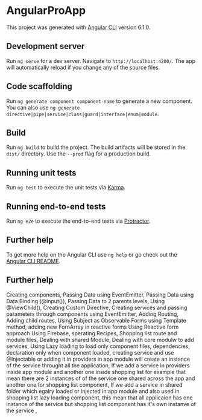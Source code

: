 # AngularProApp

This project was generated with [Angular CLI](https://github.com/angular/angular-cli) version 6.1.0.

## Development server

Run `ng serve` for a dev server. Navigate to `http://localhost:4200/`. The app will automatically reload if you change any of the source files.

## Code scaffolding

Run `ng generate component component-name` to generate a new component. You can also use `ng generate directive|pipe|service|class|guard|interface|enum|module`.

## Build

Run `ng build` to build the project. The build artifacts will be stored in the `dist/` directory. Use the `--prod` flag for a production build.

## Running unit tests

Run `ng test` to execute the unit tests via [Karma](https://karma-runner.github.io).

## Running end-to-end tests

Run `ng e2e` to execute the end-to-end tests via [Protractor](http://www.protractortest.org/).

## Further help

To get more help on the Angular CLI use `ng help` or go check out the [Angular CLI README](https://github.com/angular/angular-cli/blob/master/README.md).

## Further help
Creating components,
Passing Data using EventEmitter,
Passing Data using Data Binding (@input()),
Passing Data to 2 parents levels,
Using @ViewChild(),
Creating Custom Directive,
Creating services and passing parameters through components using EventEmitter,
Adding Routing,
Adding child routes,
Using Subject as Observable
Forms using Template method,
adding new FornArray in reactive forms
Using Reactive form approach
Using Firebase,
sperating Recipes, Shopping list route and module files,
Dealing with shared Module,
Dealing with core modulw to add services,
Using Lazy loading to load only component files, dependencies, declaration only when component loaded,
creating service and use @Injectable or adding it in providers in app module will create an instance of the service throught all the application,
If we add a service in providers inside app module and another one inside shopping list for example that mean
there are 2 instances of of the service one shared across the app and another one for shopping list component,
If we add a service in shared folder which egalry loaded or injected in app module and also used in shopping list lazy loading component, this mean that all applicaion has one instance of the service but shopping list component has it's own instanve of the service ,


